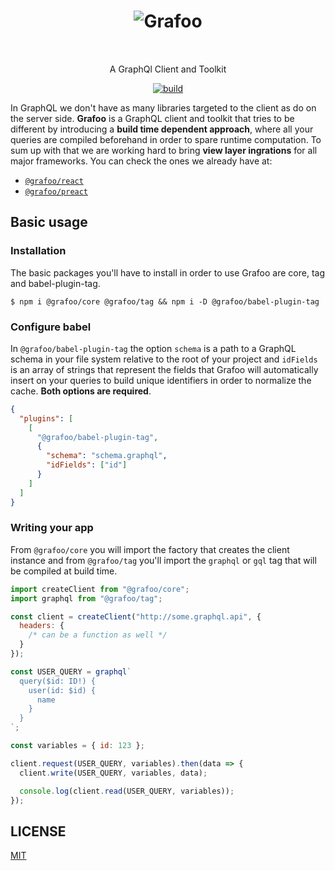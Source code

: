 <h1 align=center><img src=https://user-images.githubusercontent.com/10574149/40881679-438f8248-66a3-11e8-8d09-b284afb591b9.png alt=Grafoo style="margin: 32px 0"/></h1>

<p align=center>A GraphQl Client and Toolkit</p>

<p align=center><a href=https://circleci.com/gh/malbernaz/grafoo><img src=https://img.shields.io/circleci/project/github/malbernaz/grafoo/master.svg?label=build alt=build /></a></p>

In GraphQL we don't have as many libraries targeted to the client as do on the server side. **Grafoo** is a GraphQL client and toolkit that tries to be different by introducing a **build time dependent approach**, where all your queries are compiled beforehand in order to spare runtime computation. To sum up with that we are working hard to bring **view layer ingrations** for all major frameworks. You can check the ones we already have at:

- [`@grafoo/react`](https://github.com/malbernaz/grafoo/tree/master/packages/react)
- [`@grafoo/preact`](https://github.com/malbernaz/grafoo/tree/master/packages/preact)

## Basic usage

### Installation

The basic packages you'll have to install in order to use Grafoo are core, tag and babel-plugin-tag.

```shell
$ npm i @grafoo/core @grafoo/tag && npm i -D @grafoo/babel-plugin-tag
```

### Configure babel

In `@grafoo/babel-plugin-tag` the option `schema` is a path to a GraphQL schema in your file system relative to the root of your project and `idFields` is an array of strings that represent the fields that Grafoo will automatically insert on your queries to build unique identifiers in order to normalize the cache. **Both options are required**.

```json
{
  "plugins": [
    [
      "@grafoo/babel-plugin-tag",
      {
        "schema": "schema.graphql",
        "idFields": ["id"]
      }
    ]
  ]
}
```

### Writing your app

From `@grafoo/core` you will import the factory that creates the client instance and from `@grafoo/tag` you'll import the `graphql` or `gql` tag that will be compiled at build time.

```js
import createClient from "@grafoo/core";
import graphql from "@grafoo/tag";

const client = createClient("http://some.graphql.api", {
  headers: {
    /* can be a function as well */
  }
});

const USER_QUERY = graphql`
  query($id: ID!) {
    user(id: $id) {
      name
    }
  }
`;

const variables = { id: 123 };

client.request(USER_QUERY, variables).then(data => {
  client.write(USER_QUERY, variables, data);

  console.log(client.read(USER_QUERY, variables));
});
```

## LICENSE

[MIT](https://github.com/malbernaz/grafoo/blob/master/LICENSE)

